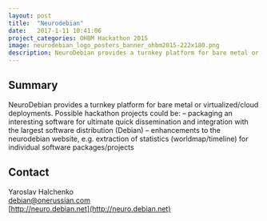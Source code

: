 ```yaml
---
layout: post
title:  "Neurodebian"
date:   2017-1-11 10:41:06
project_categories: OHBM Hackathon 2015
image: neurodebian_logo_posters_banner_ohbm2015-222x180.png
description: NeuroDebian provides a turnkey platform for bare metal or virtualized/cloud deployments.
---
```

## Summary
NeuroDebian provides a turnkey platform for bare metal or virtualized/cloud deployments. Possible hackathon projects could be: – packaging an interesting software for ultimate quick dissemination and integration with the largest software distribution (Debian) – enhancements to the neurodebian website, e.g. extraction of statistics (worldmap/timeline) for individual software packages/projects


## Contact  
Yaroslav Halchenko  
[debian@onerussian.com](mailto:debian@onerussian.com)  
[http://neuro.debian.net](http://neuro.debian.net)  
